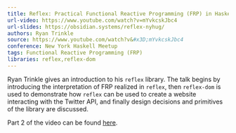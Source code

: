 ```yaml
---
title: Reflex: Practical Functional Reactive Programming (FRP) in Haskell
url-video: https://www.youtube.com/watch?v=mYvkcskJbc4
url-slides: https://obsidian.systems/reflex-nyhug/
authors: Ryan Trinkle
source: https://www.youtube.com/watch?v&#x3D;mYvkcskJbc4
conference: New York Haskell Meetup
tags: Functional Reactive Programming (FRP)
libraries: reflex,reflex-dom
---
```


Ryan Trinkle gives an introduction to his `reflex` library. The talk begins by introducing the interpretation of FRP realized in `reflex`, then `reflex-dom` is used to demonstrate how `reflex` can be used to create a website interacting with the Twitter API, and finally design decisions and primitives of the library are discussed.

Part 2 of the video can be found [here](https://www.youtube.com/watch?v=3qfc9XFVo2c).